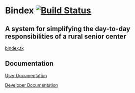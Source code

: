 # Bindex [![Build Status](https://travis-ci.com/ESOF-423/Bindex.svg?branch=master)](https://travis-ci.com/ESOF-423/Bindex)

## A system for simplifying the day-to-day responsibilities of a rural senior center

[bindex.tk](http://bindex.tk)

<!-- [uglier but more reliable link to project](http://Bindex-env.mnh3v2fiz9.us-west-2.elasticbeanstalk.com) -->


## Documentation

[User Documentation](https://github.com/ESOF-423/Bindex/blob/master/Documentation/UserDocumentation.md)

[Developer Documentation](https://github.com/ESOF-423/Bindex/blob/master/Documentation/DeveloperDocumentation.md)
